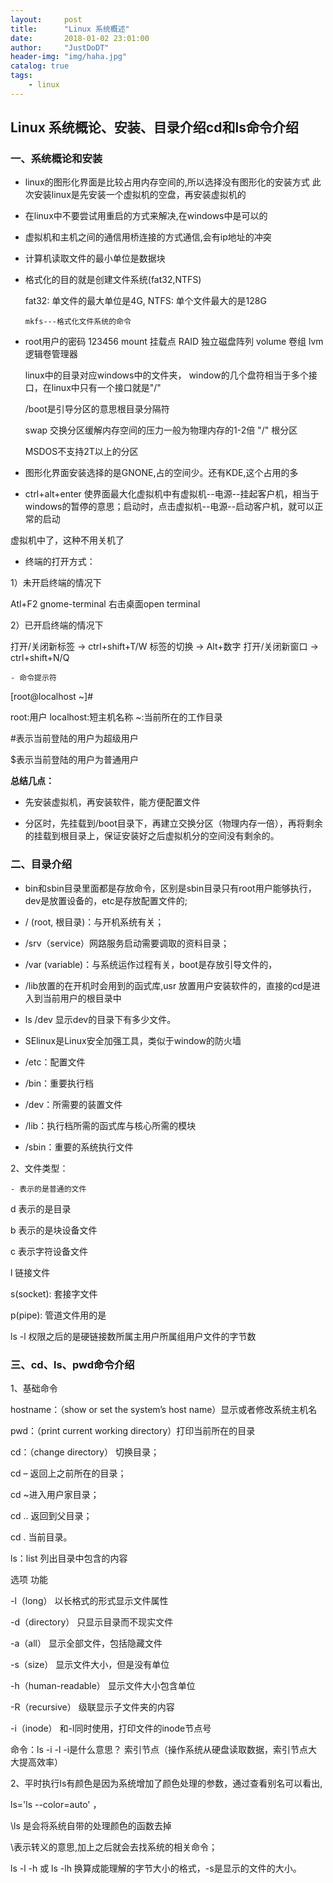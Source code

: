 ```yaml
---
layout:     post
title:      "Linux 系统概述"
date:       2018-01-02 23:01:00
author:     "JustDoDT"
header-img: "img/haha.jpg"
catalog: true
tags:
    - linux
---
```



## Linux 系统概论、安装、目录介绍cd和ls命令介绍

### 一、系统概论和安装

- linux的图形化界面是比较占用内存空间的,所以选择没有图形化的安装方式
此次安装linux是先安装一个虚拟机的空盘，再安装虚拟机的

- 在linux中不要尝试用重启的方式来解决,在windows中是可以的

- 虚拟机和主机之间的通信用桥连接的方式通信,会有ip地址的冲突

- 计算机读取文件的最小单位是数据块

- 格式化的目的就是创建文件系统(fat32,NTFS)

  fat32: 单文件的最大单位是4G,   NTFS:  单个文件最大的是128G
  
  `mkfs---格式化文件系统的命令`
 
- root用户的密码  123456   mount 挂载点   RAID 独立磁盘阵列  volume 卷组  lvm 逻辑卷管理器

  linux中的目录对应windows中的文件夹， window的几个盘符相当于多个接口，在linux中只有一个接口就是"/"    
  
  /boot是引导分区的意思根目录分隔符
  
  swap 交换分区缓解内存空间的压力一般为物理内存的1-2倍  "/" 根分区
  
  MSDOS不支持2T以上的分区
 
- 图形化界面安装选择的是GNONE,占的空间少。还有KDE,这个占用的多

- ctrl+alt+enter 使界面最大化虚拟机中有虚拟机--电源--挂起客户机，相当于windows的暂停的意思；启动时，点击虚拟机--电源--启动客户机，就可以正常的启动

虚拟机中了，这种不用关机了

- 终端的打开方式：

1）未开启终端的情况下

Atl+F2 gnome-terminal  右击桌面open terminal

2）已开启终端的情况下

打开/关闭新标签 -> ctrl+shift+T/W     标签的切换 -> Alt+数字 打开/关闭新窗口 -> ctrl+shift+N/Q      

`- 命令提示符`

[root@localhost ~]#  

root:用户   localhost:短主机名称  ~:当前所在的工作目录

#表示当前登陆的用户为超级用户

$表示当前登陆的用户为普通用户

**总结几点：**

- 先安装虚拟机，再安装软件，能方便配置文件

- 分区时，先挂载到/boot目录下，再建立交换分区（物理内存一倍），再将剩余的挂载到根目录上，保证安装好之后虚拟机分的空间没有剩余的。

### 二、目录介绍

- bin和sbin目录里面都是存放命令，区别是sbin目录只有root用户能够执行，dev是放置设备的，etc是存放配置文件的;

- / (root, 根目录)：与开机系统有关；

- /srv（service）网路服务启动需要调取的资料目录；

- /var (variable)：与系统运作过程有关，boot是存放引导文件的，

- /lib放置的在开机时会用到的函式库,usr 放置用户安装软件的，直接的cd是进入到当前用户的根目录中  

- ls /dev 显示dev的目录下有多少文件。

- SElinux是Linux安全加强工具，类似于window的防火墙

- /etc：配置文件 

- /bin：重要执行档  

- /dev：所需要的装置文件  

- /lib：执行档所需的函式库与核心所需的模块 

- /sbin：重要的系统执行文件


2、文件类型：

`- 表示的是普通的文件`  

d 表示的是目录  

b 表示的是块设备文件 

c 表示字符设备文件 

l 链接文件  

s(socket): 套接字文件  

p(pipe): 管道文件用的是

ls -l 权限之后的是硬链接数所属主用户所属组用户文件的字节数

### 三、cd、ls、pwd命令介绍

1、基础命令

hostname：（show or set the system’s host name）显示或者修改系统主机名

pwd：（print current working directory）打印当前所在的目录

cd：（change directory） 切换目录；

cd – 返回上之前所在的目录；

cd ~进入用户家目录；

cd .. 返回到父目录；

cd . 当前目录。

ls：list 列出目录中包含的内容

选项	功能

-l（long）	以长格式的形式显示文件属性

-d（directory）	只显示目录而不现实文件

-a（all）	显示全部文件，包括隐藏文件

-s（size）	显示文件大小，但是没有单位

-h（human-readable）	显示文件大小包含单位

-R（recursive）	级联显示子文件夹的内容

-i（inode）	和-l同时使用，打印文件的inode节点号

命令：ls -i -l    -i是什么意思？ 索引节点（操作系统从硬盘读取数据，索引节点大大提高效率）

2、平时执行ls有颜色是因为系统增加了颜色处理的参数，通过查看别名可以看出,

ls='ls --color=auto' ， 

\ls 是会将系统自带的处理颜色的函数去掉  

\表示转义的意思,加上之后就会去找系统的相关命令； 

ls -l -h 或 ls -lh 换算成能理解的字节大小的格式，-s是显示的文件的大小。
